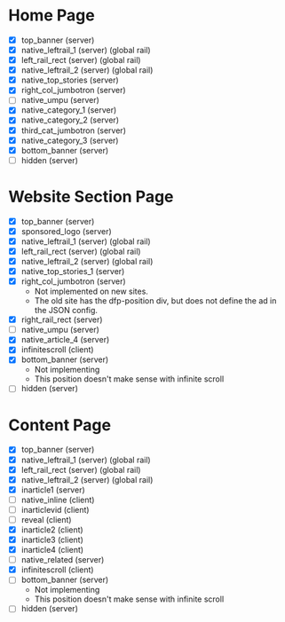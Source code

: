 # Home Page
- [x] top_banner (server)
- [x] native_leftrail_1 (server) (global rail)
- [x] left_rail_rect (server) (global rail)
- [x] native_leftrail_2 (server) (global rail)
- [x] native_top_stories (server)
- [x] right_col_jumbotron (server)
- [ ] native_umpu (server)
- [x] native_category_1 (server)
- [x] native_category_2 (server)
- [x] third_cat_jumbotron (server)
- [x] native_category_3 (server)
- [x] bottom_banner (server)
- [ ] hidden (server)

# Website Section Page
- [x] top_banner (server)
- [x] sponsored_logo (server)
- [x] native_leftrail_1 (server) (global rail)
- [x] left_rail_rect (server) (global rail)
- [x] native_leftrail_2 (server) (global rail)
- [x] native_top_stories_1 (server)
- [x] right_col_jumbotron (server)
  - Not implemented on new sites.
  - The old site has the dfp-position div, but does not define the ad in the JSON config.
- [x] right_rail_rect (server)
- [ ] native_umpu (server)
- [x] native_article_4 (server)
- [x] infinitescroll (client)
- [x] bottom_banner (server)
  - Not implementing
  - This position doesn't make sense with infinite scroll
- [ ] hidden (server)

# Content Page
- [x] top_banner (server)
- [x] native_leftrail_1 (server) (global rail)
- [x] left_rail_rect (server) (global rail)
- [x] native_leftrail_2 (server) (global rail)
- [x] inarticle1 (server)
- [ ] native_inline (client)
- [ ] inarticlevid (client)
- [ ] reveal (client)
- [x] inarticle2 (client)
- [x] inarticle3 (client)
- [x] inarticle4 (client)
- [ ] native_related (server)
- [x] infinitescroll (client)
- [ ] bottom_banner (server)
  - Not implementing
  - This position doesn't make sense with infinite scroll
- [ ] hidden (server)

